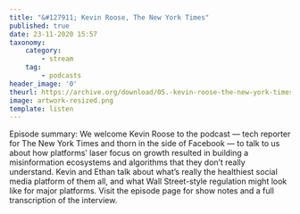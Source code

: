 ```yaml
---
title: "&#127911; Kevin Roose, The New York Times"
published: true
date: 23-11-2020 15:57
taxonomy:
    category:
        - stream
    tag:
        - podcasts
header_image: '0'
theurl: https://archive.org/download/05.-kevin-roose-the-new-york-times/05.%20Kevin%20Roose%2C%20New%20York%20Times_.mp3
image: artwork-resized.png
template: listen
--- 
```

Episode summary: We welcome Kevin Roose to the podcast — tech reporter for The New York Times and thorn in the side of Facebook — to talk to us about how platforms’ laser focus on growth resulted in building a misinformation ecosystems and algorithms that they don’t really understand. Kevin and Ethan talk about what’s really the healthiest social media platform of them all, and what Wall Street-style regulation might look like for major platforms. Visit the episode page for show notes and a full transcription of the interview.
